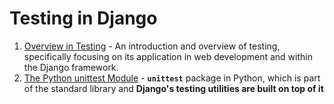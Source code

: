 # Testing in Django

1. [Overview in Testing](./testing-overview.md) - An introduction and overview of testing, specifically focusing on its application in web development and within the Django framework.
2. [The Python unittest Module](./unittest-module.md) - **`unittest`** package in Python, which is part of the standard library and **Django's testing utilities are built on top of it**
